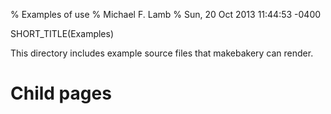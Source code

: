 % Examples of use
% Michael F. Lamb
% Sun, 20 Oct 2013 11:44:53 -0400

SHORT_TITLE(Examples)

This directory includes example source files that makebakery can render.

# Child pages
